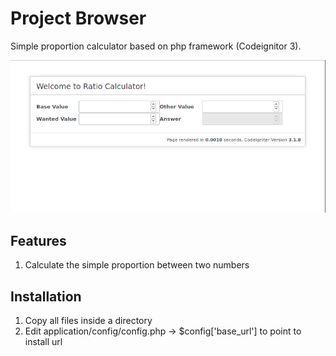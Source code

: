 # Project Browser

Simple proportion calculator based on php framework (Codeignitor 3).

![Screenshot](assets/img/screenshot.png)

## Features

1. Calculate the simple proportion between two numbers

## Installation

1. Copy all files inside a directory
2. Edit application/config/config.php ->  $config['base_url'] to point to install url
